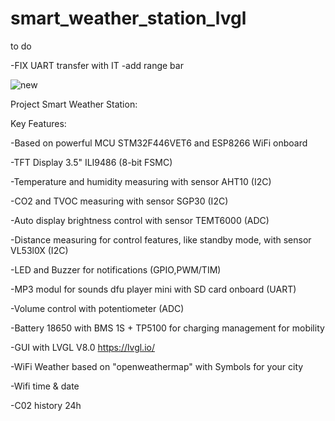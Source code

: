 # smart_weather_station_lvgl
to do

-FIX UART transfer with IT
-add range bar 



![new](https://github.com/eXtract44/smart_weather_station_lvgl/assets/71541578/53ff4e50-0277-4bec-ab06-445703acdcb9)

Project Smart Weather Station: 

Key Features: 

-Based on powerful MCU STM32F446VET6 and ESP8266 WiFi onboard

-TFT Display 3.5" ILI9486 (8-bit FSMC)

-Temperature and humidity measuring with sensor AHT10 (I2C) 

-CO2 and TVOC measuring with sensor SGP30 (I2C)

-Auto display brightness control with sensor TEMT6000 (ADC)

-Distance measuring for control features, like standby mode, with sensor VL53l0X (I2C)

-LED and Buzzer for notifications (GPIO,PWM/TIM)

-MP3 modul for sounds dfu player mini with SD card onboard (UART)

-Volume control with potentiometer (ADC)

-Battery 18650 with BMS 1S + TP5100 for charging management for mobility


-GUI with LVGL V8.0 https://lvgl.io/



-WiFi Weather based on "openweathermap" with Symbols for your city

-Wifi time & date

-C02 history 24h
